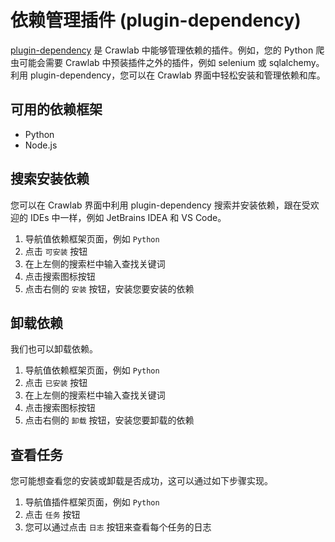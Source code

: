 # 依赖管理插件 (plugin-dependency)

[plugin-dependency](https://github.com/crawlab-team/plugin-dependency) 是 Crawlab 中能够管理依赖的插件。例如，您的 Python 爬虫可能会需要 Crawlab
中预装插件之外的插件，例如 selenium 或 sqlalchemy。利用 plugin-dependency，您可以在 Crawlab 界面中轻松安装和管理依赖和库。

## 可用的依赖框架

- Python
- Node.js

## 搜索安装依赖

您可以在 Crawlab 界面中利用 plugin-dependency 搜索并安装依赖，跟在受欢迎的 IDEs 中一样，例如 JetBrains IDEA 和 VS Code。

1. 导航值依赖框架页面，例如 `Python`
2. 点击 `可安装` 按钮
3. 在上左侧的搜索栏中输入查找关键词
4. 点击搜索图标按钮
5. 点击右侧的 `安装` 按钮，安装您要安装的依赖

## 卸载依赖

我们也可以卸载依赖。

1. 导航值依赖框架页面，例如 `Python`
2. 点击 `已安装` 按钮
3. 在上左侧的搜索栏中输入查找关键词
4. 点击搜索图标按钮
5. 点击右侧的 `卸载` 按钮，安装您要卸载的依赖

## 查看任务

您可能想查看您的安装或卸载是否成功，这可以通过如下步骤实现。

1. 导航值插件框架页面，例如 `Python`
2. 点击 `任务` 按钮
3. 您可以通过点击 `日志` 按钮来查看每个任务的日志


